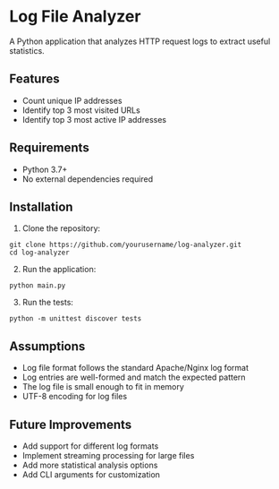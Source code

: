 # Log File Analyzer

A Python application that analyzes HTTP request logs to extract useful statistics.

## Features

- Count unique IP addresses
- Identify top 3 most visited URLs
- Identify top 3 most active IP addresses

## Requirements

- Python 3.7+
- No external dependencies required

## Installation

1. Clone the repository: 
```
git clone https://github.com/yourusername/log-analyzer.git
cd log-analyzer
```

2. Run the application:
```
python main.py
```

3. Run the tests:
```
python -m unittest discover tests
```

## Assumptions

- Log file format follows the standard Apache/Nginx log format
- Log entries are well-formed and match the expected pattern
- The log file is small enough to fit in memory
- UTF-8 encoding for log files

## Future Improvements

- Add support for different log formats
- Implement streaming processing for large files
- Add more statistical analysis options
- Add CLI arguments for customization